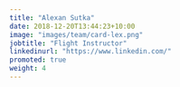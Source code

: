 ```yaml
---
title: "Alexan Sutka"
date: 2018-12-20T13:44:23+10:00
image: "images/team/card-lex.png"
jobtitle: "Flight Instructor"
linkedinurl: "https://www.linkedin.com/"
promoted: true
weight: 4
---
```


